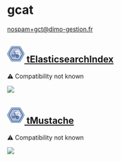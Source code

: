 # gcat
  <nospam+gct@dimo-gestion.fr>

## <a href='./components/tElasticsearchIndex/readme.md'><img src='./components/tElasticsearchIndex/logo.jpg' width='40' height='40'> tElasticsearchIndex</a>
 :warning: Compatibility not known

<img src='./components/tElasticsearchIndex/sample.jpg'>

## <a href='./components/tMustache/readme.md'><img src='./components/tMustache/logo.jpg' width='40' height='40'> tMustache</a>
 :warning: Compatibility not known

<img src='./components/tMustache/sample.jpg'>
